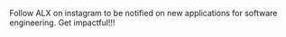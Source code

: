 Follow ALX on instagram to be notified on new applications for software engineering. Get impactful!!!
